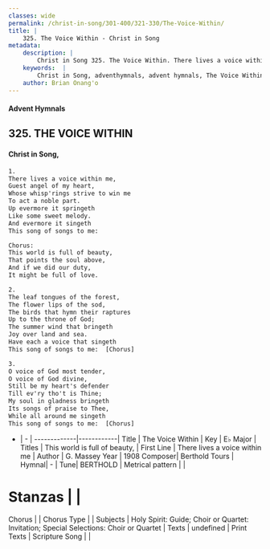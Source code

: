 ```yaml
---
classes: wide
permalink: /christ-in-song/301-400/321-330/The-Voice-Within/
title: |
    325. The Voice Within - Christ in Song
metadata:
    description: |
        Christ in Song 325. The Voice Within. There lives a voice within me, Guest angel of my heart, Whose whisp'rings strive to win me To act a noble part. Up evermore it springeth Like some sweet melody. And evermore it singeth This song of songs to me: Chorus: This world is full of beauty, That points the soul above, And if we did our duty, It might be full of love.
    keywords:  |
        Christ in Song, adventhymnals, advent hymnals, The Voice Within, There lives a voice within me. This world is full of beauty,
    author: Brian Onang'o
---
```


#### Advent Hymnals
## 325. THE VOICE WITHIN
####  Christ in Song,

```txt
1.
There lives a voice within me,
Guest angel of my heart,
Whose whisp'rings strive to win me
To act a noble part.
Up evermore it springeth
Like some sweet melody.
And evermore it singeth
This song of songs to me:

Chorus:
This world is full of beauty,
That points the soul above,
And if we did our duty,
It might be full of love.

2.
The leaf tongues of the forest,
The flower lips of the sod,
The birds that hymn their raptures
Up to the throne of God;
The summer wind that bringeth
Joy over land and sea.
Have each a voice that singeth
This song of songs to me:  [Chorus]

3.
O voice of God most tender,
O voice of God divine,
Still be my heart's defender
Till ev'ry tho't is Thine;
My soul in gladness bringeth
Its songs of praise to Thee,
While all around me singeth
This song of songs to me:  [Chorus]


```

- |   -  |
-------------|------------|
Title | The Voice Within |
Key | E♭ Major |
Titles | This world is full of beauty, |
First Line | There lives a voice within me |
Author | G. Massey
Year | 1908
Composer| Berthold Tours |
Hymnal|  - |
Tune| BERTHOLD |
Metrical pattern | |
# Stanzas |  |
Chorus |  |
Chorus Type |  |
Subjects | Holy Spirit: Guide; Choir or Quartet: Invitation; Special Selections: Choir or Quartet |
Texts | undefined |
Print Texts | 
Scripture Song |  |
    
